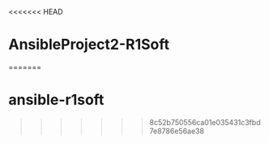 <<<<<<< HEAD
# AnsibleProject2-R1Soft
=======
# ansible-r1soft
>>>>>>> 8c52b750556ca01e035431c3fbd7e8786e56ae38
